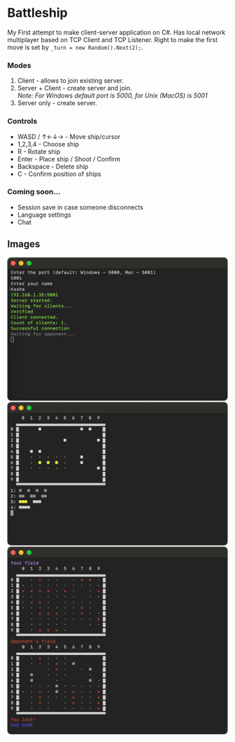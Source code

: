 # Battleship

My First attempt to make client-server application on C#.
Has local network multiplayer based on TCP Client and TCP Listener.
Right to make the first move is set by `_turn = new Random().Next(2);`.

### Modes
1. Client - allows to join existing server.
2. Server + Client - create server and join.
  <br>_Note: For Windows default port is 5000, for Unix (MacOS) is 5001_
3. Server only - create server.

### Controls
- WASD / ↑←↓→ - Move ship/cursor
- 1,2,3,4 - Choose ship
- R - Rotate ship
- Enter - Place ship / Shoot / Confirm
- Backspace - Delete ship
- C - Confirm position of ships

### Coming soon...
- Session save in case someone disconnects
- Language settings
- Chat

## Images
![img1.png](SeaBattle%2FResources%2Fimg1.png)![img2.png](SeaBattle%2FResources%2Fimg2.png)![img3.png](SeaBattle%2FResources%2Fimg3.png)
